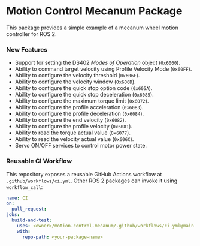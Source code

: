 # Motion Control Mecanum Package

This package provides a simple example of a mecanum wheel motion controller for ROS 2.

### New Features

* Support for setting the DS402 *Modes of Operation* object (`0x6060`).
* Ability to command target velocity using Profile Velocity Mode (`0x60FF`).
* Ability to configure the velocity threshold (`0x606F`).
* Ability to configure the velocity window (`0x606D`).
* Ability to configure the quick stop option code (`0x605A`).
* Ability to configure the quick stop deceleration (`0x6085`).
* Ability to configure the maximum torque limit (`0x6072`).
* Ability to configure the profile acceleration (`0x6083`).
* Ability to configure the profile deceleration (`0x6084`).
* Ability to configure the end velocity (`0x6082`).
* Ability to configure the profile velocity (`0x6081`).
* Ability to read the torque actual value (`0x6077`).
* Ability to read the velocity actual value (`0x606C`).
* Servo ON/OFF services to control motor power state.


### Reusable CI Workflow

This repository exposes a reusable GitHub Actions workflow at
`.github/workflows/ci.yml`. Other ROS 2 packages can invoke it using
`workflow_call`:

```yaml
name: CI
on:
  pull_request:
jobs:
  build-and-test:
    uses: <owner>/motion-control-mecanum/.github/workflows/ci.yml@main
    with:
      repo-path: <your-package-name>
```
